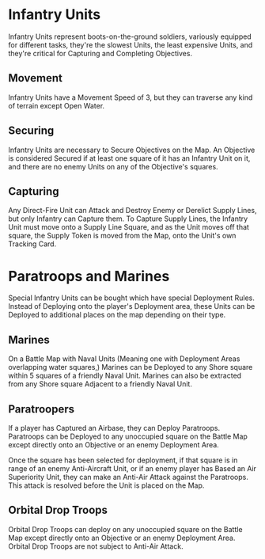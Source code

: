 # Infantry Units

Infantry Units represent boots-on-the-ground soldiers, variously equipped for different tasks, they're the slowest Units, the least expensive Units, and they're critical for Capturing and Completing Objectives.

## Movement

Infantry Units have a Movement Speed of 3, but they can traverse any kind of terrain except Open Water.  

## Securing

Infantry Units are necessary to Secure Objectives on the Map.  An Objective is considered Secured if at least one square of it has an Infantry Unit on it, and there are no enemy Units on any of the Objective's squares.

## Capturing

Any Direct-Fire Unit can Attack and Destroy Enemy or Derelict Supply Lines, but only Infantry can Capture them.  To Capture Supply Lines, the Infantry Unit must move onto a Supply Line Square, and as the Unit moves off that square, the Supply Token is moved from the Map, onto the Unit's own Tracking Card.  

# Paratroops and Marines

Special Infantry Units can be bought which have special Deployment Rules.  Instead of Deploying onto the player's Deployment area, these Units can be Deployed to additional places on the map depending on their type.

## Marines

On a Battle Map with Naval Units (Meaning one with Deployment Areas overlapping water squares,) Marines can be Deployed to any Shore square within 5 squares of a friendly Naval Unit.  Marines can also be extracted from any Shore square Adjacent to a friendly Naval Unit.

## Paratroopers

If a player has Captured an Airbase, they can Deploy Paratroops.  Paratroops can be Deployed to any unoccupied square on the Battle Map except directly onto an Objective or an enemy Deployment Area.  

Once the square has been selected for deployment, if that square is in range of an enemy Anti-Aircraft Unit, or if an enemy player has Based an Air Superiority Unit, they can make an Anti-Air Attack against the Paratroops.  This attack is resolved before the Unit is placed on the Map.

## Orbital Drop Troops

Orbital Drop Troops can deploy on any unoccupied square on the Battle Map except directly onto an Objective or an enemy Deployment Area.  Orbital Drop Troops are not subject to Anti-Air Attack.
